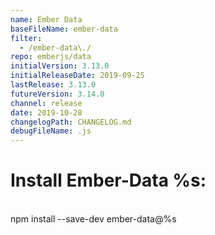 ```yaml
---
name: Ember Data
baseFileName: ember-data
filter:
  - /ember-data\./
repo: emberjs/data
initialVersion: 3.13.0
initialReleaseDate: 2019-09-25
lastRelease: 3.13.0
futureVersion: 3.14.0
channel: release
date: 2019-10-28
changelogPath: CHANGELOG.md
debugFileName: .js
---
```

# Install Ember-Data %s:
<br>
npm install --save-dev ember-data@%s
